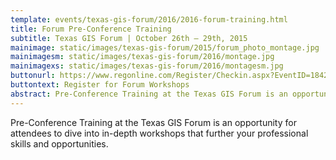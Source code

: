 ```yaml
---
template: events/texas-gis-forum/2016/2016-forum-training.html
title: Forum Pre-Conference Training
subtitle: Texas GIS Forum | October 26th – 29th, 2015
mainimage: static/images/texas-gis-forum/2015/forum_photo_montage.jpg
mainimagesm: static/images/texas-gis-forum/2016/montage.jpg
mainimagexs: static/images/texas-gis-forum/2016/montagesm.jpg
buttonurl: https://www.regonline.com/Register/Checkin.aspx?EventID=1842376
buttontext: Register for Forum Workshops
abstract: Pre-Conference Training at the Texas GIS Forum is an opportunity for attendees to dive into in-depth workshops that further your professional skills and opportunities.
---
```


Pre-Conference Training at the Texas GIS Forum is an opportunity for attendees to dive into in-depth workshops that further your professional skills and opportunities.
